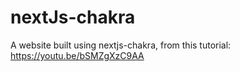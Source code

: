 # nextJs-chakra
A website built using nextjs-chakra, from this tutorial: https://youtu.be/bSMZgXzC9AA
